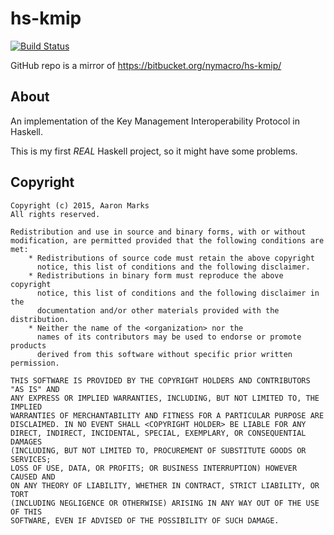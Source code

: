# hs-kmip
[![Build Status](https://travis-ci.org/nymacro/hs-kmip.svg?branch=master)](https://travis-ci.org/nymacro/hs-kmip)

GitHub repo is a mirror of https://bitbucket.org/nymacro/hs-kmip/

## About
An implementation of the Key Management Interoperability Protocol in Haskell.

This is my first _REAL_ Haskell project, so it might have some problems.

## Copyright
```
Copyright (c) 2015, Aaron Marks
All rights reserved.

Redistribution and use in source and binary forms, with or without
modification, are permitted provided that the following conditions are met:
    * Redistributions of source code must retain the above copyright
      notice, this list of conditions and the following disclaimer.
    * Redistributions in binary form must reproduce the above copyright
      notice, this list of conditions and the following disclaimer in the
      documentation and/or other materials provided with the distribution.
    * Neither the name of the <organization> nor the
      names of its contributors may be used to endorse or promote products
      derived from this software without specific prior written permission.

THIS SOFTWARE IS PROVIDED BY THE COPYRIGHT HOLDERS AND CONTRIBUTORS "AS IS" AND
ANY EXPRESS OR IMPLIED WARRANTIES, INCLUDING, BUT NOT LIMITED TO, THE IMPLIED
WARRANTIES OF MERCHANTABILITY AND FITNESS FOR A PARTICULAR PURPOSE ARE
DISCLAIMED. IN NO EVENT SHALL <COPYRIGHT HOLDER> BE LIABLE FOR ANY
DIRECT, INDIRECT, INCIDENTAL, SPECIAL, EXEMPLARY, OR CONSEQUENTIAL DAMAGES
(INCLUDING, BUT NOT LIMITED TO, PROCUREMENT OF SUBSTITUTE GOODS OR SERVICES;
LOSS OF USE, DATA, OR PROFITS; OR BUSINESS INTERRUPTION) HOWEVER CAUSED AND
ON ANY THEORY OF LIABILITY, WHETHER IN CONTRACT, STRICT LIABILITY, OR TORT
(INCLUDING NEGLIGENCE OR OTHERWISE) ARISING IN ANY WAY OUT OF THE USE OF THIS
SOFTWARE, EVEN IF ADVISED OF THE POSSIBILITY OF SUCH DAMAGE.
```
